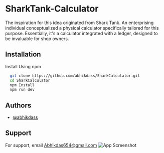 
# SharkTank-Calculator

The inspiration for this idea originated from Shark Tank. An enterprising individual conceptualized a physical calculator specifically tailored for this purpose. Essentially, it's a calculator integrated with a ledger, designed to be invaluable for shop owners.

## Installation

Install Using npm

```bash
  git clone https://github.com/abhikdass/SharkCalculator.git
  cd SharkCalculator
  npm Install
  npm run dev
```
    
## Authors

- [@abhikdass](https://github.com/abhikdass)


## Support

For support, email Abhikdas654@gmail.com 
![App Screenshot](https://via.placeholder.com/468x300?text=App+Screenshot+Here)
